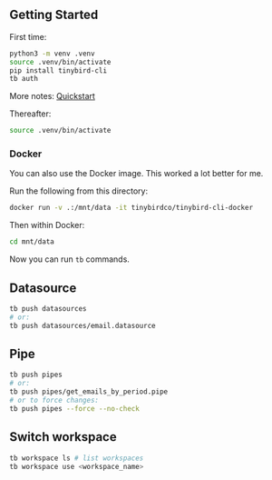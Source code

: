 ## Getting Started

First time:

```sh
python3 -m venv .venv
source .venv/bin/activate
pip install tinybird-cli
tb auth
```

More notes: [Quickstart](https://www.tinybird.co/docs/quick-start-cli.html)

Thereafter:

```sh
source .venv/bin/activate
```

### Docker

You can also use the Docker image. This worked a lot better for me.

Run the following from this directory:

```sh
docker run -v .:/mnt/data -it tinybirdco/tinybird-cli-docker
```

Then within Docker:

```sh
cd mnt/data
```

Now you can run `tb` commands.

## Datasource

```sh
tb push datasources
# or:
tb push datasources/email.datasource
```

## Pipe

```sh
tb push pipes
# or:
tb push pipes/get_emails_by_period.pipe
# or to force changes:
tb push pipes --force --no-check
```

## Switch workspace

```sh
tb workspace ls # list workspaces
tb workspace use <workspace_name>
```
